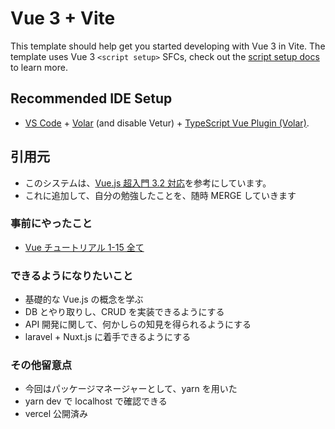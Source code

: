 # Vue 3 + Vite

This template should help get you started developing with Vue 3 in Vite. The template uses Vue 3 `<script setup>` SFCs, check out the [script setup docs](https://v3.vuejs.org/api/sfc-script-setup.html#sfc-script-setup) to learn more.

## Recommended IDE Setup

- [VS Code](https://code.visualstudio.com/) + [Volar](https://marketplace.visualstudio.com/items?itemName=Vue.volar) (and disable Vetur) + [TypeScript Vue Plugin (Volar)](https://marketplace.visualstudio.com/items?itemName=Vue.vscode-typescript-vue-plugin).

## 引用元

- このシステムは、[Vue.js 超入門 3.2 対応](https://nextpublishing.jp/book/16133.html)を参考にしています。<br>
- これに追加して、自分の勉強したことを、随時 MERGE していきます

### 事前にやったこと

- [Vue チュートリアル 1-15 全て](https://ja.vuejs.org/tutorial/#step-1)

### できるようになりたいこと

- 基礎的な Vue.js の概念を学ぶ
- DB とやり取りし、CRUD を実装できるようにする
- API 開発に関して、何かしらの知見を得られるようにする
- laravel + Nuxt.js に着手できるようにする

### その他留意点

- 今回はパッケージマネージャーとして、yarn を用いた
- yarn dev で localhost で確認できる
- vercel 公開済み
